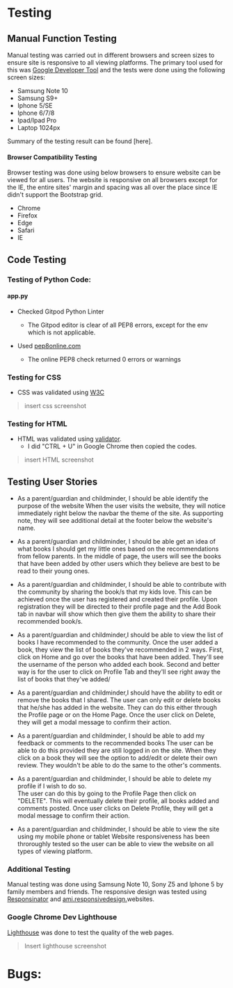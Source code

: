 # Testing

## Manual Function Testing
Manual testing was carried out in different browsers and screen sizes to ensure site is responsive to all viewing platforms. The primary tool used for this was [Google Developer Tool](https://developers.google.com/web/tools/chrome-devtools) and the tests were done using the following screen sizes:
* Samsung Note 10
* Samsung S9+
* Iphone 5/SE
* Iphone 6/7/8
* Ipad/Ipad Pro
* Laptop 1024px

Summary of the testing result can be found [here]. 
 
#### Browser Compatibility Testing
Browser testing was done using below browsers to ensure website can be viewed for all users. The website is responsive on all browsers except for the IE, the entire sites' margin and spacing was all over the place since IE didn't support the Bootstrap grid.

* Chrome
* Firefox
* Edge
* Safari
* IE

## Code Testing

### Testing of Python Code:

#### app.py 

- Checked Gitpod Python Linter
  - The Gitpod editor is clear of all PEP8 errors, except for the env which is not applicable.

- Used [pep8online.com](http://pep8online.com/checkresult)
  - The online PEP8 check returned 0 errors or warnings

### Testing for CSS

- CSS was validated using [W3C](https://jigsaw.w3.org/css-validator/)
> insert css screenshot

### Testing for HTML

- HTML was validated using [validator](https://validator.w3.org/). 
  - I did "CTRL + U" in Google Chrome then copied the codes. 
> insert HTML screenshot

## Testing User Stories

* As a parent/guardian and childminder, I should be able identify the purpose of the website 
When the user visits the website, they will notice immediately right below the navbar the theme of the site. As supporting note, they will see additional detail at the footer below the website's name. 

* As a parent/guardian and childminder, I should be able get an idea of what books I should get my little ones
    based on the recommendations from fellow parents.
In the middle of page, the users will see the books that have been added by other users which they believe are best to be read to their young ones. 

* As a parent/guardian and childminder, I should be able to contribute with the community by sharing
    the book/s that my kids love.
This can be achieved once the user has registered and created their profile. Upon registration they will be directed to their profile page and the Add Book tab in navbar will show which then give them the ability to share their recommended book/s.

* As a parent/guardian and childminder,I should be able to view the list of books I have recommended to the community.
Once the user added a book, they view the list of books they've recommended in 2 ways. First, click on Home and go over the books that have been added. They'll see the username of the person who added each book. Second and better way is for the user to click on Profile Tab and they'll see right away the list of books that they've added/ 

* As a parent/guardian and childminder,I should have the ability to edit or remove the books that I shared.
The user can only edit or delete books that he/she has added in the website. They can do this either through the Profile page or on the Home Page. Once the user click on Delete, they will get a modal message to confirm their action. 

* As a parent/guardian and childminder, I should be able to add my feedback or comments to the recommended books
The user can be able to do this provided they are still logged in on the site. When they click on a book they will see the option to add/edit or delete their own review. They wouldn't be able to do the same to the other's comments. 

* As a parent/guardian and childminder, I should be able to delete my profile if I wish to do so.  
The user can do this by going to the Profile Page then click on "DELETE". This will eventually delete their profile, all books added and comments posted. Once user clicks on Delete Profile, they will get a modal message to confirm their action.

* As a parent/guardian and childminder, I should be able to view the site using my mobile phone or tablet
Website responsiveness has been throroughly tested so the user can be able to view the website on all types of viewing platform.

### Additional Testing
Manual testing was done using Samsung Note 10, Sony Z5 and Iphone 5 by family members and friends. The responsive design was tested using [Responsinator](https://www.responsinator.com/) and [ami.responsivedesign.](http://ami.responsivedesign.is/)websites.

### Google Chrome Dev Lighthouse
[Lighthouse](https://developers.google.com/web/tools/lighthouse) was done to test the quality of the web pages. 
> Insert lighthouse screenshot

# Bugs:

